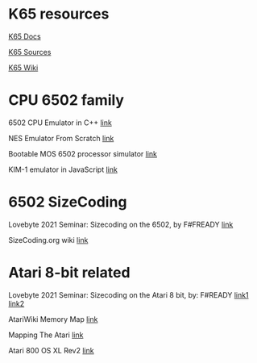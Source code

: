 # K65 resources

[K65 Docs](https://zbyti.github.io/k65-mkdocs/)

[K65 Sources](https://github.com/Krzysiek-K/k65)

[K65 Wiki](http://devkk.net/wiki/index.php/K65)

# CPU 6502 family

6502 CPU Emulator in C++ [link](https://www.youtube.com/playlist?list=PLLwK93hM93Z13TRzPx9JqTIn33feefl37)

NES Emulator From Scratch [link](https://www.youtube.com/playlist?list=PLrOv9FMX8xJHqMvSGB_9G9nZZ_4IgteYf)

Bootable MOS 6502 processor simulator [link](https://www.youtube.com/playlist?list=PLLfIBXQeu3aYzySV0j7XU5lmL3MC5kYqe)

KIM-1 emulator in JavaScript [link](https://www.youtube.com/playlist?list=PLLfIBXQeu3abGNB-GZY7rqGM5SbcKGcdW)

# 6502 SizeCoding

Lovebyte 2021 Seminar: Sizecoding on the 6502, by F#FREADY [link](https://www.youtube.com/watch?v=iU1IAtXKxs0)

SizeCoding.org wiki [link](http://www.sizecoding.org/wiki/6502_based_CPUs)

# Atari 8-bit related

Lovebyte 2021 Seminar: Sizecoding on the Atari 8 bit, by: F#READY [link1](https://www.youtube.com/watch?v=ezQuRA1FPJ0) [link2](https://github.com/FreddyOffenga/sizecoding/blob/main/presentations/Atari8bit/presentationA8.md)

AtariWiki Memory Map [link](https://atariwiki.org/wiki/Wiki.jsp?page=Memory%20Map)

Mapping The Atari [link](https://github.com/zbyti/k65-binary/commits/master)

Atari 800 OS XL Rev2 [link](https://github.com/ilmenit/A800-OS-XL-Rev2)


